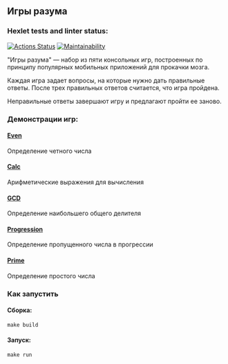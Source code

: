 ## Игры разума
### Hexlet tests and linter status:
[![Actions Status](https://github.com/thygh0st/java-project-61/actions/workflows/hexlet-check.yml/badge.svg)](https://github.com/thygh0st/java-project-61/actions)
[![Maintainability](https://api.codeclimate.com/v1/badges/3538e503033eb4ee1cbe/maintainability)](https://codeclimate.com/github/thygh0st/java-project-61/maintainability)

"Игры разума" — набор из пяти консольных игр, построенных по принципу популярных мобильных приложений для прокачки мозга.

Каждая игра задает вопросы, на которые нужно дать правильные ответы. После трех правильных ответов считается, что игра пройдена.

Неправильные ответы завершают игру и предлагают пройти ее заново.

### Демонстрации игр:

#### [Even](https://asciinema.org/a/Egv53YPkAR45GaUjpNYrKXHt9 "Open asciinema demo of Even game")
Определение четного числа
#### [Calc](https://asciinema.org/a/jnNfgTk8V7LtmJukheVgAlts4 "Open asciinema demo of Calc game")
Арифметические выражения для вычисления
#### [GCD](https://asciinema.org/a/l0OeHqji4p6fyQloktoT72d2s "Open asciinema demo of GCD game")
Определение наибольшего общего делителя
#### [Progression](https://asciinema.org/a/s4OGgsO9EMv7VLFQsFcwDMhbj "Open asciinema demo of Progression game")
Определение пропущенного числа в прогрессии
#### [Prime](https://asciinema.org/a/0FYddlti7xX76GsWogUTsL2V2 "Open asciinema demo of Prime game")
Определение простого числа

### Как запустить
#### Сборка:
```shell
make build
```

#### Запуск:
```shell
make run
```
